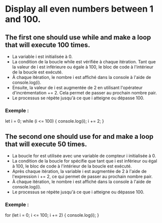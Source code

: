 # Display all even numbers between 1 and 100.

## The first one should use **while** and make a loop that will execute 100 times.

* La variable i est initialisée à 0.
* La condition de la boucle while est vérifiée à chaque itération. Tant que la valeur de i est inférieure ou égale à 100, le bloc de code à l'intérieur de la boucle est exécuté.
* À chaque itération, le nombre i est affiché dans la console à l'aide de console.log(i).
* Ensuite, la valeur de i est augmentée de 2 en utilisant l'opérateur d'incrémentation += 2. Cela permet de passer au prochain nombre pair.
* Le processus se répète jusqu'à ce que i atteigne ou dépasse 100.

### Exemple :

let i = 0;
while (i <= 100) {
    console.log(i);
    i += 2;
}

## The second one should use **for** and make a loop that will execute 50 times.

* La boucle for est utilisée avec une variable de compteur i initialisée à 0.
* La condition de la boucle for spécifie que tant que i est inférieur ou égal à 100, le bloc de code à l'intérieur de la boucle est exécuté.
* Après chaque itération, la variable i est augmentée de 2 à l'aide de l'expression i += 2, ce qui permet de passer au prochain nombre pair.
* À chaque itération, le nombre i est affiché dans la console à l'aide de console.log(i).
* Le processus se répète jusqu'à ce que i atteigne ou dépasse 100.

### Exemple :

for (let i = 0; i <= 100; i += 2) {
    console.log(i);
}
